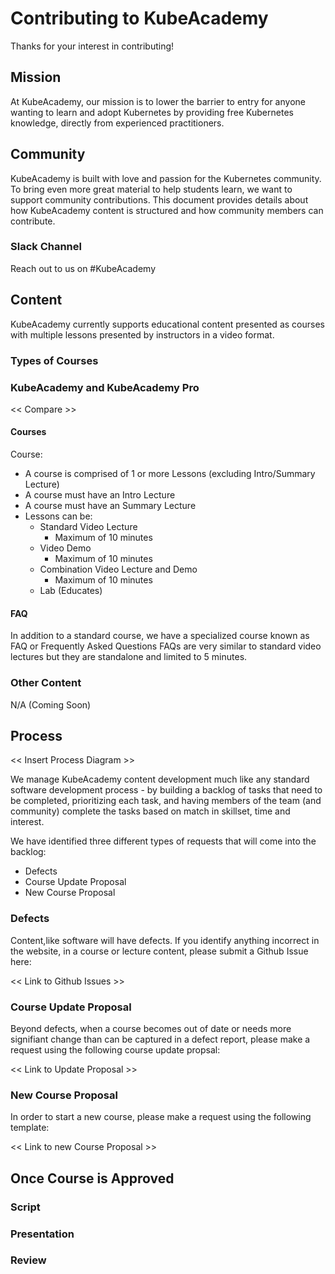 # Contributing to KubeAcademy

Thanks for your interest in contributing!

## Mission 
At KubeAcademy, our mission is to lower the barrier to entry for anyone wanting to learn and adopt Kubernetes by providing free Kubernetes knowledge, directly from experienced practitioners.

## Community
KubeAcademy is built with love and passion for the Kubernetes community. To bring even more great material to help students learn, we want to support community contributions. This document provides details about how KubeAcademy content is structured and how community members can contribute.

### Slack Channel
Reach out to us on #KubeAcademy

## Content
KubeAcademy currently supports educational content presented as courses with multiple lessons presented by instructors in a video format. 

### Types of Courses

### KubeAcademy and KubeAcademy Pro

<< Compare >>

#### Courses
Course:
- A course is comprised of 1 or more Lessons (excluding Intro/Summary Lecture)
- A course must have an Intro Lecture 
- A course must have an Summary Lecture
- Lessons can be:
    - Standard Video Lecture
        - Maximum of 10 minutes
    - Video Demo
        - Maximum of 10 minutes
    - Combination Video Lecture and Demo
        - Maximum of 10 minutes
    - Lab (Educates)

#### FAQ

In addition to a standard course, we have a specialized course known as FAQ or Frequently Asked Questions
FAQs are very similar to standard video lectures but they are standalone and limited to 5 minutes.

### Other Content

N/A (Coming Soon)

## Process

<< Insert Process Diagram >>

We manage KubeAcademy content development much like any standard software development process - by building a backlog of tasks that need to be completed, prioritizing each task, and having members of the team (and community) complete the tasks based on match in skillset, time and interest.

We have identified three different types of requests that will come into the backlog:
- Defects
- Course Update Proposal
- New Course Proposal

### Defects

Content,like software will have defects. If you identify anything incorrect in the website, in a course or lecture content, please submit a Github Issue here:

<< Link to Github Issues >>

### Course Update Proposal

Beyond defects, when a course becomes out of date or needs more signifiant change than can be captured in a defect report, please make a request using the following course update propsal:

<< Link to Update Proposal >>

### New Course Proposal

In order to start a new course, please make a request using the following template:

<< Link to new Course Proposal >>

## Once Course is Approved

### Script

### Presentation

### Review